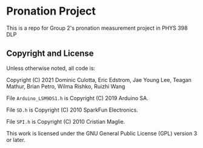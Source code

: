 # Pronation Project

This is a repo for Group 2's pronation measurement project in PHYS 398 DLP

## Copyright and License

Unless otherwise noted, all code is:

Copyright (C) 2021 Dominic Culotta, Eric Edstrom, Jae Young Lee, Teagan Mathur, Brian Petro, Wilma Rishko, Ruizhi Wang

File `Arduino_LSM9DS1.h` is Copyright (C) 2019 Arduino SA.

File `SD.h` is Copyright (C) 2010 SparkFun Electronics.

File `SPI.h` is Copyright (C) 2010 Cristian Maglie.

This work is licensed under the GNU General Public License (GPL) version 3 or later.
